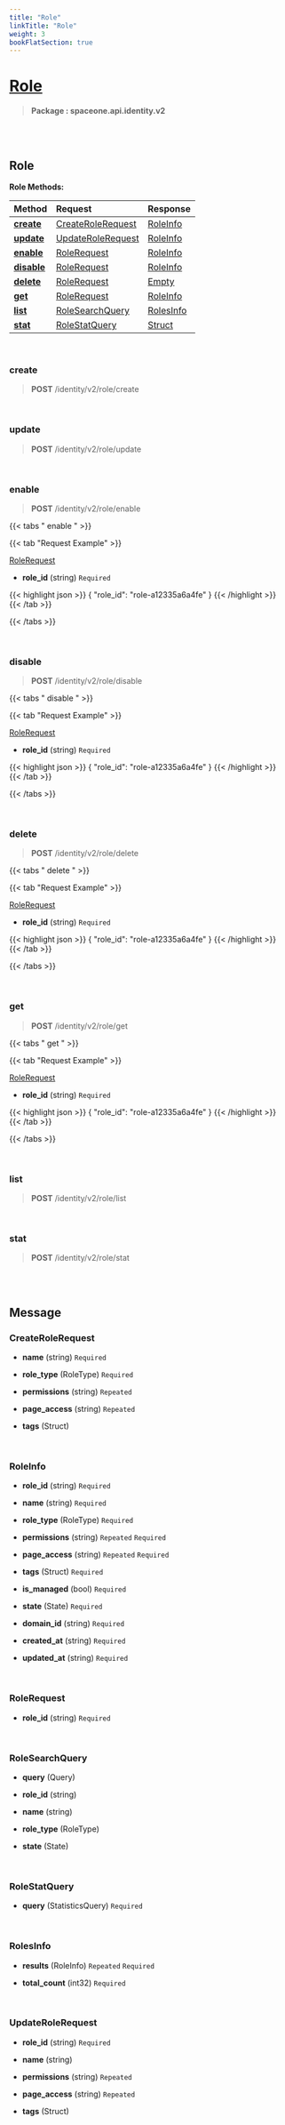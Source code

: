 ```yaml
---
title: "Role"
linkTitle: "Role"
weight: 3
bookFlatSection: true
---
```

# [Role](#Role)



>  **Package : spaceone.api.identity.v2**

<br>
<br>

## Role





**Role Methods:**


| Method | Request | Response |
| :----- | :-------- | :-------- |
| [**create**](./Role#create) | [CreateRoleRequest](Role#createrolerequest) | [RoleInfo](Role#roleinfo) |
| [**update**](./Role#update) | [UpdateRoleRequest](Role#updaterolerequest) | [RoleInfo](Role#roleinfo) |
| [**enable**](./Role#enable) | [RoleRequest](Role#rolerequest) | [RoleInfo](Role#roleinfo) |
| [**disable**](./Role#disable) | [RoleRequest](Role#rolerequest) | [RoleInfo](Role#roleinfo) |
| [**delete**](./Role#delete) | [RoleRequest](Role#rolerequest) | [Empty](Role#empty) |
| [**get**](./Role#get) | [RoleRequest](Role#rolerequest) | [RoleInfo](Role#roleinfo) |
| [**list**](./Role#list) | [RoleSearchQuery](Role#rolesearchquery) | [RolesInfo](Role#rolesinfo) |
| [**stat**](./Role#stat) | [RoleStatQuery](Role#rolestatquery) | [Struct](Role#struct) |



    
<br>

### create





> **POST** /identity/v2/role/create
>






    
<br>

### update





> **POST** /identity/v2/role/update
>






    
<br>

### enable





> **POST** /identity/v2/role/enable
>





 {{< tabs " enable " >}}

 {{< tab "Request Example" >}}



[RoleRequest](./Role#rolerequest)

* **role_id** (string)   `Required` 





{{< highlight json >}}
{
 "role_id": "role-a12335a6a4fe"
}
{{< /highlight >}}
{{< /tab >}}



{{< /tabs >}}


    
<br>

### disable





> **POST** /identity/v2/role/disable
>





 {{< tabs " disable " >}}

 {{< tab "Request Example" >}}



[RoleRequest](./Role#rolerequest)

* **role_id** (string)   `Required` 





{{< highlight json >}}
{
 "role_id": "role-a12335a6a4fe"
}
{{< /highlight >}}
{{< /tab >}}



{{< /tabs >}}


    
<br>

### delete





> **POST** /identity/v2/role/delete
>





 {{< tabs " delete " >}}

 {{< tab "Request Example" >}}



[RoleRequest](./Role#rolerequest)

* **role_id** (string)   `Required` 





{{< highlight json >}}
{
 "role_id": "role-a12335a6a4fe"
}
{{< /highlight >}}
{{< /tab >}}



{{< /tabs >}}


    
<br>

### get





> **POST** /identity/v2/role/get
>





 {{< tabs " get " >}}

 {{< tab "Request Example" >}}



[RoleRequest](./Role#rolerequest)

* **role_id** (string)   `Required` 





{{< highlight json >}}
{
 "role_id": "role-a12335a6a4fe"
}
{{< /highlight >}}
{{< /tab >}}



{{< /tabs >}}


    
<br>

### list





> **POST** /identity/v2/role/list
>






    
<br>

### stat





> **POST** /identity/v2/role/stat
>






    


<br>
<br>

## Message



### CreateRoleRequest
* **name** (string)   `Required` 

    
* **role_type** (RoleType)   `Required` 

    
* **permissions** (string)  `Repeated`   

    
* **page_access** (string)  `Repeated`   

    
* **tags** (Struct)  

    <br>

### RoleInfo
* **role_id** (string)   `Required` 

    
* **name** (string)   `Required` 

    
* **role_type** (RoleType)   `Required` 

    
* **permissions** (string)  `Repeated`    `Required` 

    
* **page_access** (string)  `Repeated`    `Required` 

    
* **tags** (Struct)   `Required` 

    
* **is_managed** (bool)   `Required` 

    
* **state** (State)   `Required` 

    
* **domain_id** (string)   `Required` 

    
* **created_at** (string)   `Required` 

    
* **updated_at** (string)   `Required` 

    <br>

### RoleRequest
* **role_id** (string)   `Required` 

    <br>

### RoleSearchQuery
* **query** (Query)  

    
* **role_id** (string)  

    
* **name** (string)  

    
* **role_type** (RoleType)  

    
* **state** (State)  

    <br>

### RoleStatQuery
* **query** (StatisticsQuery)   `Required` 

    <br>

### RolesInfo
* **results** (RoleInfo)  `Repeated`    `Required` 

    
* **total_count** (int32)   `Required` 

    <br>

### UpdateRoleRequest
* **role_id** (string)   `Required` 

    
* **name** (string)  

    
* **permissions** (string)  `Repeated`   

    
* **page_access** (string)  `Repeated`   

    
* **tags** (Struct)  

    <br>
